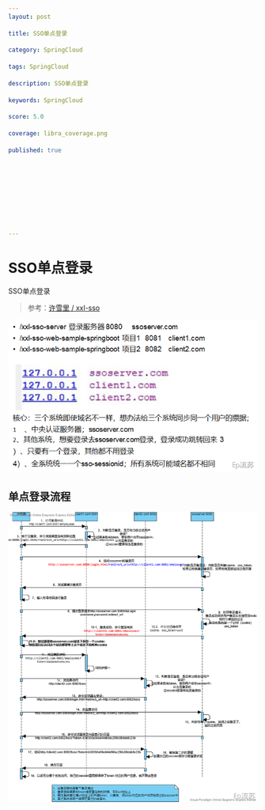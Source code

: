 ```yaml
---
layout: post

title: SSO单点登录 

category: SpringCloud

tags: SpringCloud

description: SSO单点登录 

keywords: SpringCloud

score: 5.0

coverage: libra_coverage.png

published: true









---
```


# SSO单点登录
SSO单点登录
> 参考：[许雪里 / xxl-sso](https://gitee.com/xuxueli0323/xxl-sso)

![image.png](/assets/imgs/1621678827735-65a003c7-4347-4b66-8eb2-398cc9f582c7.png)

##  单点登录流程

![单点登录流程.png](/assets/imgs/1621688335508-22964e16-b818-4c06-b74a-7aa168e31711.png)
